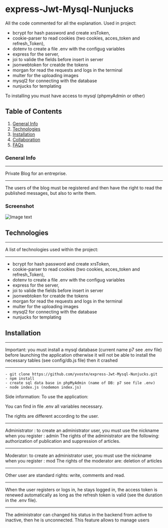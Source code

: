 # express-Jwt-Mysql-Nunjucks

All the code commented for all the explanation.
Used in project:
- bcrypt for hash password and create xrsToken, 
- cookie-parser to read cookies (two cookies, acces_token and refresh_Token), 
- dotenv to create a file .env with the configug variables
- express for the server,
- joi to valide the fields before insert in server
- jsonwebtoken for creatde the tokens
- morgan for read the requests and logs  in the terminal
- multer for the uploading images
- mysql2 for connecting with the database
- nunjucks for templating

To installing you must have access to mysql (phpmyAdmin or other)



## Table of Contents
1. [General Info](#general-info)
2. [Technologies](#technologies)
3. [Installation](#installation)
4. [Collaboration](#collaboration)
5. [FAQs](#faqs)
### General Info
***
Private Blog for an entreprise.
***
The users of the blog must be registered and then have the right to read the published messages, but also to write them.
### Screenshot
![Image text](https://www.zupimages.net/up/21/30/plbs.jpg)
## Technologies
***
A list of technologies used within the project:
***
- bcrypt for hash password and create xrsToken, 
- cookie-parser to read cookies (two cookies, acces_token and refresh_Token), 
- dotenv to create a file .env with the configug variables
- express for the server,
- joi to valide the fields before insert in server
- jsonwebtoken for creatde the tokens
- morgan for read the requests and logs  in the terminal
- multer for the uploading images
- mysql2 for connecting with the database
- nunjucks for templating
## Installation
***
Important: you must install a mysql database (current name p7 see .env file) before launching the application otherwise it will not be able to install the necessary tables (see config/db.js file) then it crashed
***
```
- git clone https://github.com/yvoste/express-Jwt-Mysql-Nunjucks.git
- npm install
- create sql data base in phpMyAdmin (name of DB: p7 see file .env)
- node index.js (nodemon index.js)
```
Side information: To use the application:

You can find in file .env all variables necessary.

The rights are different according to the user.
***
Administrator : to create an administrator user, you must use the nickname when you register : admin
The rights of the administrator are the following: authorization of publication and suppression of articles.
***
Moderator: to create an administrator user, you must use the nickname when you register : mod
The rights of the moderator are: deletion of articles
***
Other user are standard rights: write, comments and read.
***
When the user registers or logs in, he stays logged in, the access token is renewed automatically as long as the refresh token is valid (see the duration in the .env file).
***
 The administrator can changed his status in the backend from active to inactive, then he is unconnected. This feature allows to manage users


